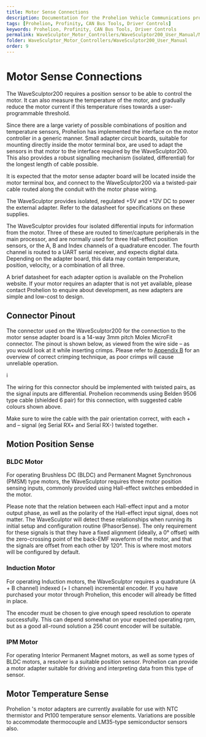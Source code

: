 ```yaml
---
title: Motor Sense Connections
description: Documentation for the Prohelion Vehicle Communications protocol
tags: [Prohelion, Profinity, CAN Bus Tools, Driver Controls]
keywords: Prohelion, Profinity, CAN Bus Tools, Driver Controls
permalink: WaveSculptor_Motor_Controllers/WaveSculptor200_User_Manual/Motor_Sense_Connections.html
folder: WaveSculptor_Motor_Controllers/WaveSculptor200_User_Manual
order: 9
---
```


# Motor Sense Connections

The WaveSculptor200 requires a position sensor to be able to control the motor.  It can also measure the temperature of the motor, and gradually reduce the motor current if this temperature rises towards a user-programmable threshold.  

Since there are a large variety of possible combinations of position and temperature sensors, Prohelion has implemented the interface on the motor controller in a generic manner.  Small adapter circuit boards, suitable for mounting directly inside the motor terminal box, are used to adapt the sensors in that motor to the interface required by the WaveSculptor200.  This also provides a robust signalling mechanism (isolated, differential) for the longest length of cable possible.

It is expected that the motor sense adapter board will be located inside the motor terminal box, and connect to the WaveSculptor200 via a twisted-pair cable routed along the conduit with the motor phase wiring.

The WaveSculptor provides isolated, regulated +5V and +12V DC to power the external adapter.  Refer to the datasheet for specifications on these supplies.

The WaveSculptor provides four isolated differential inputs for information from the motor.  Three of these are routed to timer/capture peripherals in the main processor, and are normally used for three Hall-effect position sensors, or the A, B and Index channels of a quadrature encoder.  The fourth channel is routed to a UART serial receiver, and expects digital data.  Depending on the adapter board, this data may contain temperature, position, velocity, or a combination of all three.

A brief datasheet for each adapter option is available on the Prohelion website.  If your motor requires an adapter that is not yet available, please contact Prohelion to enquire about development, as new adapters are simple and low-cost to design.

## Connector Pinout

The connector used on the WaveSculptor200 for the connection to the motor sense adapter board is a 14-way 3mm pitch Molex MicroFit connector.  The pinout is shown below, as viewed from the wire side – as you would look at it while inserting crimps.  Please refer to [Appendix B]() for an overview of correct crimping technique, as poor crimps will cause unreliable operation.

i

The wiring for this connector should be implemented with twisted pairs, as the signal inputs are differential.  Prohelion recommends using Belden 9506 type cable (shielded 6 pair) for this connection, with suggested cable colours shown above.

Make sure to wire the cable with the pair orientation correct, with each + and – signal (eg Serial RX+ and Serial RX-) twisted together.

## Motion Position Sense

### BLDC Motor

For operating Brushless DC (BLDC) and Permanent Magnet Synchronous (PMSM) type motors, the WaveSculptor requires three motor position sensing inputs, commonly provided using Hall-effect switches embedded in the motor.

Please note that the relation between each Hall-effect input and a motor output phase, as well as the polarity of the Hall-effect input signal, does not matter. The WaveSculptor will detect these relationships when running its initial setup and configuration routine (PhasorSense). The only requirement for these signals is that they have a fixed alignment (ideally, a 0° offset) with the zero-crossing point of the back-EMF waveform of the motor, and that the signals are offset from each other by 120°. This is where most motors will be configured by default.

### Induction Motor

For operating Induction motors, the WaveSculptor requires a quadrature (A + B channel) indexed (+ I channel) incremental encoder.  If you have purchased your motor through Prohelion, this encoder will already be fitted in place.

The encoder must be chosen to give enough speed resolution to operate successfully.  This can depend somewhat on your expected operating rpm, but as a good all-round solution a 256 count encoder will be suitable.

### IPM Motor

For operating Interior Permanent Magnet motors, as well as some types of BLDC motors, a resolver is a suitable position sensor.  Prohelion can provide a motor adapter suitable for driving and interpreting data from this type of sensor.

## Motor Temperature Sense

Prohelion 's motor adapters are currently available for use with NTC thermistor and Pt100 temperature sensor elements.  Variations are possible to accommodate thermocouple and LM35-type semiconductor sensors also.




